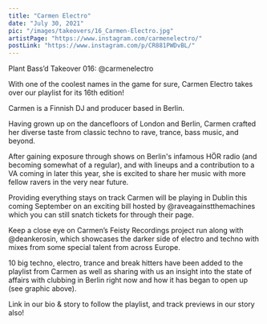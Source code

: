 ```yaml
---
title: "Carmen Electro"
date: "July 30, 2021"
pic: "/images/takeovers/16_Carmen-Electro.jpg"
artistPage: "https://www.instagram.com/carmenelectro/"
postLink: "https://www.instagram.com/p/CR881PWDvBL/"
---
```


Plant Bass’d Takeover 016: @carmenelectro

With one of the coolest names in the game for sure, Carmen Electro takes over our playlist for its 16th edition!

Carmen is a Finnish DJ and producer based in Berlin.

Having grown up on the dancefloors of London and Berlin, Carmen crafted her diverse taste from classic techno to rave, trance, bass music, and beyond.

After gaining exposure through shows on Berlin's infamous HÖR radio (and becoming somewhat of a regular), and with lineups and a contribution to a VA coming in later this year, she is excited to share her music with more fellow ravers in the very near future.

Providing everything stays on track Carmen will be playing in Dublin this coming September on an exciting bill hosted by @raveagainstthemachines which you can still snatch tickets for through their page.

Keep a close eye on Carmen’s Feisty Recordings project run along with @deankerosin, which showcases the darker side of electro and techno with mixes from some special talent from across Europe.

10 big techno, electro, trance and break hitters have been added to the playlist from Carmen as well as sharing with us an insight into the state of affairs with clubbing in Berlin right now and how it has began to open up (see graphic above).

Link in our bio & story to follow the playlist, and track previews in our story also!
